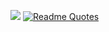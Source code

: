 ![](https://github-profile-summary-cards.vercel.app/api/cards/profile-details?username=superbia-rustheart&theme=solarized_dark)
[![Readme Quotes](https://quotes-github-readme.vercel.app/api?type=horizontal&theme=dark)](https://github.com/piyushsuthar/github-readme-quotes)
